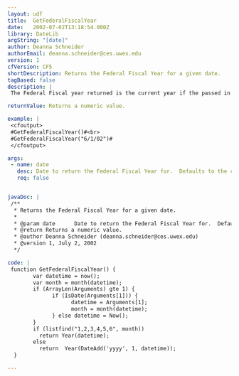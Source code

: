 ```yaml
---
layout: udf
title:  GetFederalFiscalYear
date:   2002-07-02T13:18:54.000Z
library: DateLib
argString: "[date]"
author: Deanna Schneider
authorEmail: deanna.schneider@ces.uwex.edu
version: 1
cfVersion: CF5
shortDescription: Returns the Federal Fiscal Year for a given date.
tagBased: false
description: |
 The Federal Fiscal year returned is the current year if the passed in date is before July 1, next year if after July 1. Defaults to current date if none is provided or if something other than a date is provided.

returnValue: Returns a numeric value.

example: |
 <cfoutput>
 #GetFederalFiscalYear()#<br>
 #GetFederalFiscalYear("6/1/02")#
 </cfoutput>

args:
 - name: date
   desc: Date to return the Federal Fiscal Year for.  Defaults to the current date.
   req: false


javaDoc: |
 /**
  * Returns the Federal Fiscal Year for a given date.
  * 
  * @param date      Date to return the Federal Fiscal Year for.  Defaults to the current date. (Optional)
  * @return Returns a numeric value. 
  * @author Deanna Schneider (deanna.schneider@ces.uwex.edu) 
  * @version 1, July 2, 2002 
  */

code: |
 function GetFederalFiscalYear() {
        var datetime = now();
        var month = month(datetime);
        if (ArrayLen(Arguments) gte 1) {
              if (IsDate(Arguments[1])) {
                    datetime = Arguments[1];
                    month = month(datetime);
              } else datetime = Now();
        }
        if (listfind("1,2,3,4,5,6", month)) 
          return Year(datetime);
        else 
          return  Year(DateAdd('yyyy', 1, datetime));
  }

---
```


